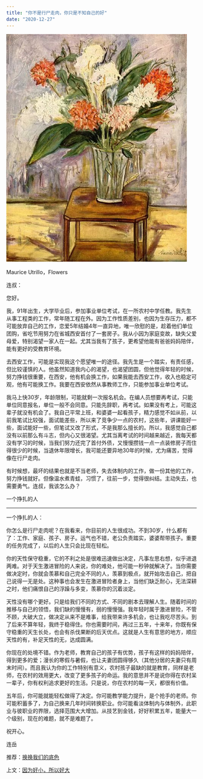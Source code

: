 ```yaml
---
title: "你不是行尸走肉，你只是不知自己的好"
date: "2020-12-27"
---
```


![连岳文章](images/连岳文章picture-32.jpg)

Maurice Utrillo，Flowers

  

连叔：

  

您好。

  

我，91年出生，大学毕业后，参加事业单位考试，在一所农村中学任教。我先生从事工程类的工作，常年随工程在外。因为工作性质差别，也因为生存压力，都不可能放弃自己的工作，恋爱5年结婚4年一直异地，唯一欣慰的是，趁着他们单位团购，省吃节用努力在省城西安首付了一套房子。我从小因为家庭变故，缺失父爱母爱，特别渴望一家人在一起。尤其当我有了孩子，更希望他能有爸爸妈妈陪伴，能有更好的受教育环境。

  

去西安工作，可能是实现我这个愿望唯一的途径。我先生是一个踏实，有责任感，但比较谨慎的人。他虽然知道我内心的渴望，也渴望团圆，但他觉得年轻的时候，努力挣钱很重要，在西安，他有机会换工作，如果我能去西安工作，收入也稳定可观，他有可能换工作。我要在西安依然从事教师工作，只能参加事业单位考试。

  

我马上快30岁，年龄限制，可能就剩一次报名机会。在编人员想要再考试，只能单位同意报名，单位一般不会同意。只能先辞职，再考试。如果没有考上，可能这辈子就没有机会了。我自己平常上班，和婆婆一起看孩子，精力感觉不如从前，以前我笔试比较强，面试能差些，所以来了竞争少一点的农村，这些年，讲课能好一些，面试能好一些，但笔试又改了形式，不是我那么擅长的。所以，我感觉自己都没有以前那么有斗志，但内心又很渴望。尤其当离考试的时间越来越近，我每天都没有学习的时候，当我们努力还完了首付外债，又慢慢攒钱一点一点装修房子而住得很少的时候，当退休年限增长，我可能还要异地30年的时候，尤为痛苦，觉得像在行尸走肉。

  

有时候想，最坏的结果也就是不当老师，失去体制内的工作，做一份其他的工作，努力挣钱就好。但像温水煮青蛙，习惯了，往前一步，觉得很纠结。主动失去，也需要勇气。连叔，我该怎么办？

  

一个挣扎的人

  

* * *

  

一个挣扎的人：

  

你怎么是行尸走肉呢？在我看来，你目前的人生很成功。不到30岁，什么都有了：工作、家庭、孩子、房子。运气也不错，老公负责踏实，婆婆帮带孩子。重要的任务完成了，以后的人生只会比现在轻松。

  

你的天性保守稳重，它的不利之处是很难迅速做出决定，凡事左思右想，似乎进退两难。对于天生激进冒险的人来说，你的难处，他可能一秒钟就解决了。当你需要做决定时，你就会羡慕和自己完全不同的人，羡慕到极点，就开始攻击自己，把自己说得一无是处。这种事也会发生在激进冒险者身上，当他们缺乏耐心，无法深耕之时，他们痛恨自己的浮躁与多变，羡慕你的沉着淡定。

  

天性没有哪个更好。只是给我们不同的方式、不同的剧本去理解人生。随着时间的推移与自己的领悟，我们缺的慢慢有，弱的慢慢强。我年轻时属于激进冒险，不管不顾，大破大立，做决定从来不是难事，给我带来许多机会，也让我吃尽苦头。到了后来不算年轻，我终于稳得住。你也需要时间，再过三五年，十来年，你既有保守稳重的天生长处，也会有杀伐果断的后天优点。这就是人生有意思的地方，顺应天性的有，补足天性的无，达成圆满。

  

你现在的处境不错。作为老师，教育自己的孩子有优势，孩子有这样的妈妈陪伴，得到更多的爱；漫长的寒假与暑假，也让夫妻团圆得够久（其他分居的夫妻只有周末时间）。而且我认为你的工作特别有意义，农村孩子最缺的就是教育，同样是老师，在农村的效用更大，改变了更多孩子的命运。我的意思并不是说你得在农村呆一辈子，你有权利追求更好的生活。只是说，你在农村的每一天，都很有价值。

  

五年后，你可能就能轻松做得了决定。你可能教学能力提升，是个抢手的老师。你可能积蓄多了，为自己换来几年时间转换职业。你可能看淡体制内与体制外，此职业与彼职业的界限，选择范围大大增加。从技艺到金钱，好好积累五年，能量大一个级别，现在的难题，就不是难题了。

  

祝开心。

  

连岳

  

推荐：[换换我们的底色](http://mp.weixin.qq.com/s?__biz=MjM5NDU0Mjk2MQ==&mid=2651637926&idx=2&sn=d59e25a9d5521d31b594f5e7c6698092&chksm=bd7e4cb88a09c5aef67e6352a83e04ddd7e716fd42e2b60bd123b2baa4b0000f1998824e5042&scene=21#wechat_redirect)  

上文：[因为好小，所以好大](http://mp.weixin.qq.com/s?__biz=MjM5NDU0Mjk2MQ==&mid=2651670165&idx=1&sn=0fbcdd9e458705ca3d8272084d22d6cf&chksm=bd7fc28b8a084b9dee011f04e48214b364bbc0fb1b9fb3bfc7fc18a9940fd107d42cae5b2940&scene=21#wechat_redirect)
